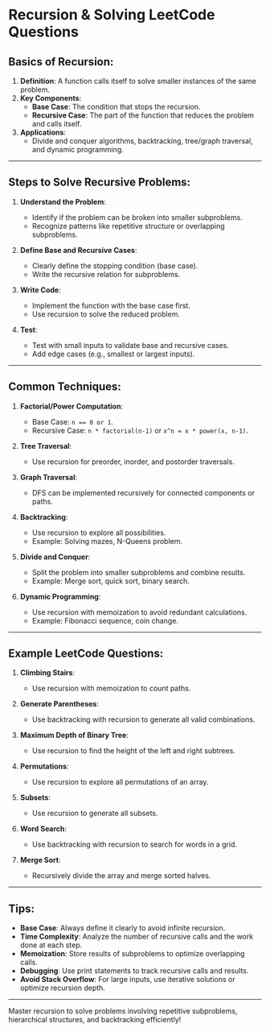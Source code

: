 
# Recursion & Solving LeetCode Questions

## Basics of Recursion:
1. **Definition**: A function calls itself to solve smaller instances of the same problem.
2. **Key Components**:
   - **Base Case**: The condition that stops the recursion.
   - **Recursive Case**: The part of the function that reduces the problem and calls itself.
3. **Applications**:
   - Divide and conquer algorithms, backtracking, tree/graph traversal, and dynamic programming.

---

## Steps to Solve Recursive Problems:
1. **Understand the Problem**:
   - Identify if the problem can be broken into smaller subproblems.
   - Recognize patterns like repetitive structure or overlapping subproblems.

2. **Define Base and Recursive Cases**:
   - Clearly define the stopping condition (base case).
   - Write the recursive relation for subproblems.

3. **Write Code**:
   - Implement the function with the base case first.
   - Use recursion to solve the reduced problem.

4. **Test**:
   - Test with small inputs to validate base and recursive cases.
   - Add edge cases (e.g., smallest or largest inputs).

---

## Common Techniques:
1. **Factorial/Power Computation**:
   - Base Case: `n == 0 or 1`.
   - Recursive Case: `n * factorial(n-1)` or `x^n = x * power(x, n-1)`.

2. **Tree Traversal**:
   - Use recursion for preorder, inorder, and postorder traversals.

3. **Graph Traversal**:
   - DFS can be implemented recursively for connected components or paths.

4. **Backtracking**:
   - Use recursion to explore all possibilities.
   - Example: Solving mazes, N-Queens problem.

5. **Divide and Conquer**:
   - Split the problem into smaller subproblems and combine results.
   - Example: Merge sort, quick sort, binary search.

6. **Dynamic Programming**:
   - Use recursion with memoization to avoid redundant calculations.
   - Example: Fibonacci sequence, coin change.

---

## Example LeetCode Questions:
1. **Climbing Stairs**:
   - Use recursion with memoization to count paths.

2. **Generate Parentheses**:
   - Use backtracking with recursion to generate all valid combinations.

3. **Maximum Depth of Binary Tree**:
   - Use recursion to find the height of the left and right subtrees.

4. **Permutations**:
   - Use recursion to explore all permutations of an array.

5. **Subsets**:
   - Use recursion to generate all subsets.

6. **Word Search**:
   - Use backtracking with recursion to search for words in a grid.

7. **Merge Sort**:
   - Recursively divide the array and merge sorted halves.

---

## Tips:
- **Base Case**: Always define it clearly to avoid infinite recursion.
- **Time Complexity**: Analyze the number of recursive calls and the work done at each step.
- **Memoization**: Store results of subproblems to optimize overlapping calls.
- **Debugging**: Use print statements to track recursive calls and results.
- **Avoid Stack Overflow**: For large inputs, use iterative solutions or optimize recursion depth.

---

Master recursion to solve problems involving repetitive subproblems, hierarchical structures, and backtracking efficiently!
